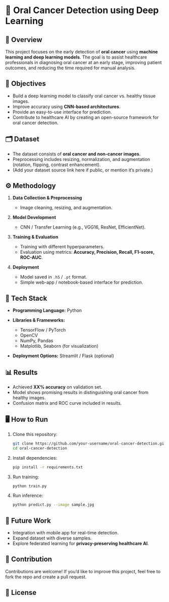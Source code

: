 
# 🧠 Oral Cancer Detection using Deep Learning

## 📌 Overview

This project focuses on the early detection of **oral cancer** using **machine learning and deep learning models**.
The goal is to assist healthcare professionals in diagnosing oral cancer at an early stage, improving patient outcomes, and reducing the time required for manual analysis.

## 🎯 Objectives

* Build a deep learning model to classify oral cancer vs. healthy tissue images.
* Improve accuracy using **CNN-based architectures**.
* Provide an easy-to-use interface for prediction.
* Contribute to healthcare AI by creating an open-source framework for oral cancer detection.

## 🗂️ Dataset

* The dataset consists of **oral cancer and non-cancer images**.
* Preprocessing includes resizing, normalization, and augmentation (rotation, flipping, contrast enhancement).
* (Add your dataset source link here if public, or mention it’s private.)

## ⚙️ Methodology

1. **Data Collection & Preprocessing**

   * Image cleaning, resizing, and augmentation.
2. **Model Development**

   * CNN / Transfer Learning (e.g., VGG16, ResNet, EfficientNet).
3. **Training & Evaluation**

   * Training with different hyperparameters.
   * Evaluation using metrics: **Accuracy, Precision, Recall, F1-score, ROC-AUC**.
4. **Deployment**

   * Model saved in `.h5` / `.pt` format.
   * Simple web-app / notebook-based interface for prediction.

## 🚀 Tech Stack

* **Programming Language:** Python
* **Libraries & Frameworks:**

  * TensorFlow / PyTorch
  * OpenCV
  * NumPy, Pandas
  * Matplotlib, Seaborn (for visualization)
* **Deployment Options:** Streamlit / Flask (optional)

## 📊 Results

* Achieved **XX% accuracy** on validation set.
* Model shows promising results in distinguishing oral cancer from healthy images.
* Confusion matrix and ROC curve included in results.

## 🖥️ How to Run

1. Clone this repository:

   ```bash
   git clone https://github.com/your-username/oral-cancer-detection.git
   cd oral-cancer-detection
   ```
2. Install dependencies:

   ```bash
   pip install -r requirements.txt
   ```
3. Run training:

   ```bash
   python train.py
   ```
4. Run inference:

   ```bash
   python predict.py --image sample.jpg
   ```

## 📌 Future Work

* Integration with mobile app for real-time detection.
* Expand dataset with diverse samples.
* Explore federated learning for **privacy-preserving healthcare AI**.

## 🙌 Contribution

Contributions are welcome! If you’d like to improve this project, feel free to fork the repo and create a pull request.

## 📜 License

